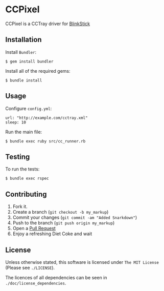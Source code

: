 CCPixel
=======

CCPixel is a CCTray driver for [BlinkStick](http://blinkstick.com/)

Installation
------------

Install `Bundler`:

    $ gem install bundler

Install all of the required gems:

    $ bundle install

Usage
-----

Configure `config.yml`:

    url: "http://example.com/cctray.xml"
    sleep: 10

Run the main file:

    $ bundle exec ruby src/cc_runner.rb

Testing
-------

To run the tests:

    $ bundle exec rspec


Contributing
------------

1. Fork it.
2. Create a branch (`git checkout -b my_markup`)
3. Commit your changes (`git commit -am "Added Snarkdown"`)
4. Push to the branch (`git push origin my_markup`)
5. Open a [Pull Request][1]
6. Enjoy a refreshing Diet Coke and wait

License
-------

Unless otherwise stated, this software is licensed under `The MIT License` (Please see `./LICENSE`).

The licences of all dependencies can be seen in `./doc/license_dependencies`.

[1]: http://github.com/github/markup/pulls
